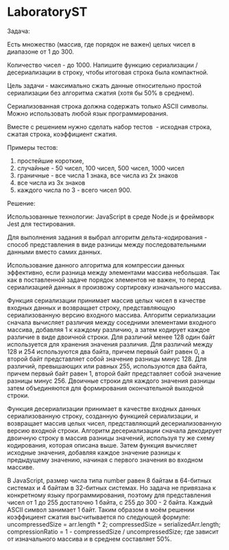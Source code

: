 # LaboratoryST

Задача:

Есть множество (массив, где порядок не важен) целых чисел в диапазоне от 1 до 300. 

Количество чисел - до 1000. Напишите функцию сериализации / десериализации в строку, чтобы итоговая строка была компактной.

Цель задачи - максимально сжать данные относительно простой сериализации без алгоритма сжатия (хотя бы 50% в среднем). 

Сериализованная строка должна содержать только ASCII символы. Можно использовать любой язык программирования.

Вместе с решением нужно сделать набор тестов  - исходная строка, сжатая строка, коэффициент сжатия.

Примеры тестов: 
1. простейшие короткие, 
2. случайные - 50 чисел, 100 чисел, 500 чисел, 1000 чисел
3. граничные - все числа 1 знака, все числа из 2х знаков
4. все числа из 3х знаков 
5. каждого числа по 3 - всего чисел 900.

Решение:

Использованные технологии: JavaScript в среде Node.js и фреймворк Jest для тестирования.

Для выполнения задания я выбрал алгоритм дельта-кодирования - способ представления в виде разницы между последовательными данными вместо самих данных. 

Использование данного алгоритма для компрессии данных эффективно, если разница между элементами массива небольшая. Так как в поставленной задаче порядок элементов не важен, то перед сериализацией данных я произвожу сортировку изначального массива.

Функция сериализации принимает массив целых чисел в качестве входных данных и возвращает строку, представляющую сериализованную версию входного массива. Алгоритм сериализации сначала вычисляет различия между соседними элементами входного массива, добавляя 1 к каждому различию, а затем кодирует каждое различие в виде двоичной строки. Для различий менее 128 один байт используется для хранения значения различия. Для различий между 128 и 254 используются два байта, причем первый байт равен 0, а второй байт представляет собой значение разницы минус 128. Для различий, превышающих или равных 255, используются два байта, причем первый байт равен 1, второй байт представляет собой значение разницы минус 256. Двоичные строки для каждого значения разницы затем объединяются для формирования окончательной выходной строки.

Функция десериализации принимает в качестве входных данных сериализованную строку, созданную функцией сериализации, и возвращает массив целых чисел, представляющий десериализованную версию входной строки. Алгоритм десериализации сначала декодирует двоичную строку в массив разницы значений, используя ту же схему кодирования, которая описана выше. Затем функция вычисляет исходные значения, добавляя каждое значение разницы к предыдущему значению, начиная с первого значения во входном массиве.

В JavaScript, размер числа типа number равен 8 байтам в 64-битных системах и 4 байтам в 32-битных системах. Но задача не привязана к конкретному языку программирования, поэтому для представления чисел от 1 до 255 достаточно 1 байта, с 255 до 300 - 2 байта. Каждый ASCII символ занимает 1 байт.
Таким образом в моём решении коэффициент сжатия высчитывается по следующей формуле:
	uncompressedSize = arr.length * 2; 
	compressedSize = serializedArr.length;
	compressionRatio = 1 - compressedSize / uncompressedSize;
где зависит от изначального массива и в среднем составляет 50%.
